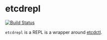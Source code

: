 etcdrepl
========

[![Build Status](https://travis-ci.org/xeb/etcdrepl.png)](https://travis-ci.org/xeb/etcdrepl)

`etcdrepl` is a REPL is a wrapper around [etcdctl](https://github.com/coreos/etcdctl).